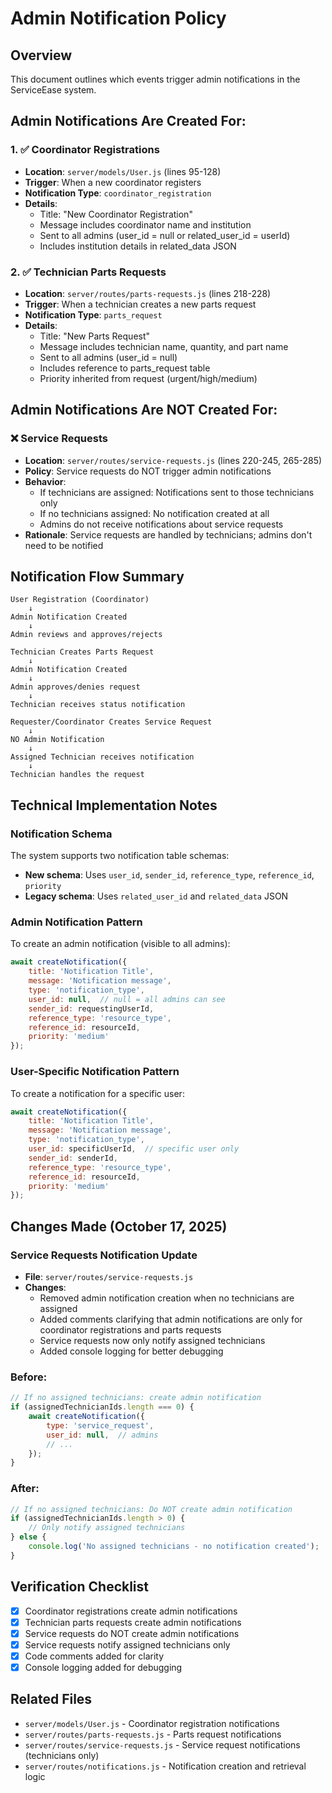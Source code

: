 # Admin Notification Policy

## Overview
This document outlines which events trigger admin notifications in the ServiceEase system.

## Admin Notifications Are Created For:

### 1. ✅ Coordinator Registrations
- **Location**: `server/models/User.js` (lines 95-128)
- **Trigger**: When a new coordinator registers
- **Notification Type**: `coordinator_registration`
- **Details**: 
  - Title: "New Coordinator Registration"
  - Message includes coordinator name and institution
  - Sent to all admins (user_id = null or related_user_id = userId)
  - Includes institution details in related_data JSON

### 2. ✅ Technician Parts Requests
- **Location**: `server/routes/parts-requests.js` (lines 218-228)
- **Trigger**: When a technician creates a new parts request
- **Notification Type**: `parts_request`
- **Details**:
  - Title: "New Parts Request"
  - Message includes technician name, quantity, and part name
  - Sent to all admins (user_id = null)
  - Includes reference to parts_request table
  - Priority inherited from request (urgent/high/medium)

## Admin Notifications Are NOT Created For:

### ❌ Service Requests
- **Location**: `server/routes/service-requests.js` (lines 220-245, 265-285)
- **Policy**: Service requests do NOT trigger admin notifications
- **Behavior**:
  - If technicians are assigned: Notifications sent to those technicians only
  - If no technicians assigned: No notification created at all
  - Admins do not receive notifications about service requests
- **Rationale**: Service requests are handled by technicians; admins don't need to be notified

## Notification Flow Summary

```
User Registration (Coordinator)
    ↓
Admin Notification Created
    ↓
Admin reviews and approves/rejects

Technician Creates Parts Request
    ↓
Admin Notification Created
    ↓
Admin approves/denies request
    ↓
Technician receives status notification

Requester/Coordinator Creates Service Request
    ↓
NO Admin Notification
    ↓
Assigned Technician receives notification
    ↓
Technician handles the request
```

## Technical Implementation Notes

### Notification Schema
The system supports two notification table schemas:
- **New schema**: Uses `user_id`, `sender_id`, `reference_type`, `reference_id`, `priority`
- **Legacy schema**: Uses `related_user_id` and `related_data` JSON

### Admin Notification Pattern
To create an admin notification (visible to all admins):
```javascript
await createNotification({
    title: 'Notification Title',
    message: 'Notification message',
    type: 'notification_type',
    user_id: null,  // null = all admins can see
    sender_id: requestingUserId,
    reference_type: 'resource_type',
    reference_id: resourceId,
    priority: 'medium'
});
```

### User-Specific Notification Pattern
To create a notification for a specific user:
```javascript
await createNotification({
    title: 'Notification Title',
    message: 'Notification message',
    type: 'notification_type',
    user_id: specificUserId,  // specific user only
    sender_id: senderId,
    reference_type: 'resource_type',
    reference_id: resourceId,
    priority: 'medium'
});
```

## Changes Made (October 17, 2025)

### Service Requests Notification Update
- **File**: `server/routes/service-requests.js`
- **Changes**: 
  - Removed admin notification creation when no technicians are assigned
  - Added comments clarifying that admin notifications are only for coordinator registrations and parts requests
  - Service requests now only notify assigned technicians
  - Added console logging for better debugging

### Before:
```javascript
// If no assigned technicians: create admin notification
if (assignedTechnicianIds.length === 0) {
    await createNotification({
        type: 'service_request',
        user_id: null,  // admins
        // ...
    });
}
```

### After:
```javascript
// If no assigned technicians: Do NOT create admin notification
if (assignedTechnicianIds.length > 0) {
    // Only notify assigned technicians
} else {
    console.log('No assigned technicians - no notification created');
}
```

## Verification Checklist

- [x] Coordinator registrations create admin notifications
- [x] Technician parts requests create admin notifications  
- [x] Service requests do NOT create admin notifications
- [x] Service requests notify assigned technicians only
- [x] Code comments added for clarity
- [x] Console logging added for debugging

## Related Files

- `server/models/User.js` - Coordinator registration notifications
- `server/routes/parts-requests.js` - Parts request notifications
- `server/routes/service-requests.js` - Service request notifications (technicians only)
- `server/routes/notifications.js` - Notification creation and retrieval logic
